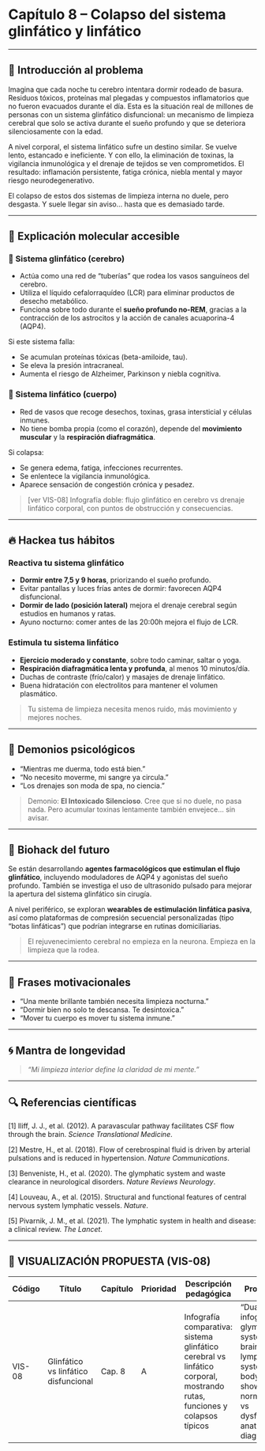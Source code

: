 # Capítulo 8 – Colapso del sistema glinfático y linfático

---

## 🧠 Introducción al problema

Imagina que cada noche tu cerebro intentara dormir rodeado de basura. Residuos tóxicos, proteínas mal plegadas y compuestos inflamatorios que no fueron evacuados durante el día. Esta es la situación real de millones de personas con un sistema glinfático disfuncional: un mecanismo de limpieza cerebral que solo se activa durante el sueño profundo y que se deteriora silenciosamente con la edad.

A nivel corporal, el sistema linfático sufre un destino similar. Se vuelve lento, estancado e ineficiente. Y con ello, la eliminación de toxinas, la vigilancia inmunológica y el drenaje de tejidos se ven comprometidos. El resultado: inflamación persistente, fatiga crónica, niebla mental y mayor riesgo neurodegenerativo.

El colapso de estos dos sistemas de limpieza interna no duele, pero desgasta. Y suele llegar sin aviso… hasta que es demasiado tarde.

---

## 🧬 Explicación molecular accesible

### 🔹 Sistema glinfático (cerebro)

- Actúa como una red de “tuberías” que rodea los vasos sanguíneos del cerebro.
- Utiliza el líquido cefalorraquídeo (LCR) para eliminar productos de desecho metabólico.
- Funciona sobre todo durante el **sueño profundo no-REM**, gracias a la contracción de los astrocitos y la acción de canales acuaporina-4 (AQP4).

Si este sistema falla:
- Se acumulan proteínas tóxicas (beta-amiloide, tau).
- Se eleva la presión intracraneal.
- Aumenta el riesgo de Alzheimer, Parkinson y niebla cognitiva.

### 🔸 Sistema linfático (cuerpo)

- Red de vasos que recoge desechos, toxinas, grasa intersticial y células inmunes.
- No tiene bomba propia (como el corazón), depende del **movimiento muscular** y la **respiración diafragmática**.

Si colapsa:
- Se genera edema, fatiga, infecciones recurrentes.
- Se enlentece la vigilancia inmunológica.
- Aparece sensación de congestión crónica y pesadez.

> [ver VIS-08] Infografía doble: flujo glinfático en cerebro vs drenaje linfático corporal, con puntos de obstrucción y consecuencias.

---

## 🔥 Hackea tus hábitos

### Reactiva tu sistema glinfático
- **Dormir entre 7,5 y 9 horas**, priorizando el sueño profundo.
- Evitar pantallas y luces frías antes de dormir: favorecen AQP4 disfuncional.
- **Dormir de lado (posición lateral)** mejora el drenaje cerebral según estudios en humanos y ratas.
- Ayuno nocturno: comer antes de las 20:00h mejora el flujo de LCR.

### Estimula tu sistema linfático
- **Ejercicio moderado y constante**, sobre todo caminar, saltar o yoga.
- **Respiración diafragmática lenta y profunda**, al menos 10 minutos/día.
- Duchas de contraste (frío/calor) y masajes de drenaje linfático.
- Buena hidratación con electrolitos para mantener el volumen plasmático.

> Tu sistema de limpieza necesita menos ruido, más movimiento y mejores noches.

---

## 🧠 Demonios psicológicos

- “Mientras me duerma, todo está bien.”
- “No necesito moverme, mi sangre ya circula.”
- “Los drenajes son moda de spa, no ciencia.”

> Demonio: **El Intoxicado Silencioso**. Cree que si no duele, no pasa nada. Pero acumular toxinas lentamente también envejece… sin avisar.

---

## 🚀 Biohack del futuro

Se están desarrollando **agentes farmacológicos que estimulan el flujo glinfático**, incluyendo moduladores de AQP4 y agonistas del sueño profundo. También se investiga el uso de ultrasonido pulsado para mejorar la apertura del sistema glinfático sin cirugía.

A nivel periférico, se exploran **wearables de estimulación linfática pasiva**, así como plataformas de compresión secuencial personalizadas (tipo “botas linfáticas”) que podrían integrarse en rutinas domiciliarias.

> El rejuvenecimiento cerebral no empieza en la neurona. Empieza en la limpieza que la rodea.

---

## 💬 Frases motivacionales

- “Una mente brillante también necesita limpieza nocturna.”
- “Dormir bien no solo te descansa. Te desintoxica.”
- “Mover tu cuerpo es mover tu sistema inmune.”

---

## 🌀 Mantra de longevidad

> *“Mi limpieza interior define la claridad de mi mente.”*

---

## 🔍 Referencias científicas

[1] Iliff, J. J., et al. (2012). A paravascular pathway facilitates CSF flow through the brain. *Science Translational Medicine*.

[2] Mestre, H., et al. (2018). Flow of cerebrospinal fluid is driven by arterial pulsations and is reduced in hypertension. *Nature Communications*.

[3] Benveniste, H., et al. (2020). The glymphatic system and waste clearance in neurological disorders. *Nature Reviews Neurology*.

[4] Louveau, A., et al. (2015). Structural and functional features of central nervous system lymphatic vessels. *Nature*.

[5] Pivarnik, J. M., et al. (2021). The lymphatic system in health and disease: a clinical review. *The Lancet*.

---

## 🎨 VISUALIZACIÓN PROPUESTA (VIS-08)

| Código | Título                             | Capítulo | Prioridad | Descripción pedagógica                                                                             | Prompt IA                                                                                                       | Generada | Enlace |
|--------|-------------------------------------|----------|-----------|-----------------------------------------------------------------------------------------------------|------------------------------------------------------------------------------------------------------------------|----------|--------|
| VIS-08 | Glinfático vs linfático disfuncional | Cap. 8   | A         | Infografía comparativa: sistema glinfático cerebral vs linfático corporal, mostrando rutas, funciones y colapsos típicos | “Dual infographic: glymphatic system in brain vs lymphatic system in body, showing normal flow vs dysfunction, anatomical diagrams” | ⬜        | —      |
